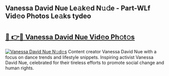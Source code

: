 ## Vanessa David Nue Le𝚊k𝚎d N𝚞𝚍e - Part-WLf Vid𝚎o Photos Le𝚊ks tydeo

# <h2><a href="http://fb8p4wr.evod.top/?m=Vanessa+David+Nue">🔗 👉🔴 Vanessa David Nue Vid𝚎o Ph𝚘t𝚘s</a></h2>

[![Vanessa David Nue N𝚞d𝚎s](https://i.imgur.com/8V9OHl7.gif)](http://fb8p4wr.evod.top/?m=Vanessa+David+Nue)
Content creator Vanessa David Nue with a focus on dance trends and lifestyle snippets. Inspiring activist Vanessa David Nue, celebrated for their tireless efforts to promote social change and human rights. 
